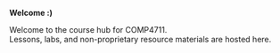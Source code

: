 **Welcome :)**  

Welcome to the course hub for COMP4711.  
Lessons, labs, and non-proprietary resource materials are hosted here.